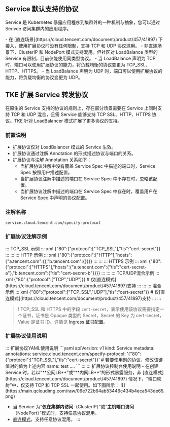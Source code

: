 ##  Service 默认支持的协议

 Service 是 Kubernetes 暴露应用程序到集群外的一种机制与抽象，您可以通过 Serivce 访问集群内的应用程序。


<dx-alert infotype="notice" title="">
- 在 [直连场景](https://cloud.tencent.com/document/product/457/41897) 下接入，使用扩展协议时没有任何限制，支持 TCP 和 UDP 协议混用。
- 非直连场景下，ClusterIP 和 NodePort 模式支持混用。但社区对 LoadBalance 类型的 Service 有限制，目前仅能使用同类型协议。
- 当 LoadBalance 声明为 TCP 时，端口可以使用扩展协议的能力，将负载均衡的协议变更为 TCP_SSL、HTTP、HTTPS。
- 当 LoadBalance 声明为 UDP 时，端口可以使用扩展协议的能力，将负载均衡的协议变更为 UDP。
</dx-alert>



## TKE 扩展 Service 转发协议

在原生的 Service 支持的协议的规则上，存在部分场景需要在 Service 上同时支持 TCP 和 UDP 混合，且需 Service 能够支持 TCP SSL、HTTP、HTTPS 协议。TKE 针对 LoadBalancer 模式扩展了更多协议的支持。



### 前置说明

- 扩展协议仅对 LoadBalancer 模式的 Service 生效。
- 扩展协议通过注解 Annotation 的形式描述协议与端口的关系。
- 扩展协议与注解 Annotation 关系如下：
   - 当扩展协议注解中没有覆盖 Service Spec 中描述的端口时，Service Spec 按照用户描述配置。
   - 当扩展协议注解中描述的端口在 Service Spec 中不存在时，忽略该配置。
   - 当扩展协议注解中描述的端口在 Service Spec 中存在时，覆盖用户在 Service Spec 中声明的协议配置。



### 注解名称
`service.cloud.tencent.com/specify-protocol`

### 扩展协议注解示例


<dx-tabs>
::: TCP_SSL 示例
<dx-codeblock>
::: xml 
{"80":{"protocol":["TCP_SSL"],"tls":"cert-secret"}}
:::
</dx-codeblock>
:::
::: HTTP 示例
<dx-codeblock>
::: xml 
{"80":{"protocol":["HTTP"],"hosts":{"a.tencent.com":{},"b.tencent.com":{}}}}
:::
</dx-codeblock>
:::
::: HTTPS 示例
<dx-codeblock>
::: xml 
 {"80":{"protocol":["HTTPS"],"hosts":{"a.tencent.com":{"tls":"cert-secret-a"},"b.tencent.com":{"tls":"cert-secret-b"}}}}
:::
</dx-codeblock>
:::
::: TCP/UDP混合示例
<dx-codeblock>
::: xml 
{"80":{"protocol":["TCP","UDP"]}} # 仅[直连模式](https://cloud.tencent.com/document/product/457/41897)支持
:::
</dx-codeblock>
:::
::: 混合示例
<dx-codeblock>
::: xml 
 {"80":{"protocol":["TCP_SSL","UDP"],"tls":"cert-secret"}} # 仅[直连模式](https://cloud.tencent.com/document/product/457/41897)支持
:::
</dx-codeblock>
:::
</dx-tabs>

>! TCP_SSL 和 HTTPS 中的字段 `cert-secret`，表示使用该协议需要指定一个证书，证书是 Opaque 类型的 Secret，Secret 的 Key 为 cert-secret，Value 是证书 ID。详情见 [Ingress 证书配置](https://cloud.tencent.com/document/product/457/45738)。


### 扩展协议使用说明
<dx-tabs>
::: 扩展协议YAML使用说明
```yaml
apiVersion: v1
kind: Service
metadata:
    annotations:  
      service.cloud.tencent.com/specify-protocol: '{"80":{"protocol":["TCP_SSL"],"tls":"cert-secret"}}' # 若要使用别的协议，修改该键值对的值为上述内容
    name: test
   ....
```
:::
::: 扩展协议控制台使用说明
- 在创建 Service 时，若以“**公网LB**”或“**内网LB**”的形式暴露服务，非 [直连模式](https://cloud.tencent.com/document/product/457/41897) 情况下，“端口映射”中，仅支持 TCP 和 TCP SSL 一起使用。如下图所示：
![](https://main.qcloudimg.com/raw/06e722b64ab53446c434b4eca543de65.png)

- 当 Service 为“**仅在集群内访问**（ClusterIP）”或“**主机端口访问**（NodePort）”模式时，支持任意协议混用。
- [直连模式](https://cloud.tencent.com/document/product/457/41897)，支持任意协议混用。
:::
</dx-tabs>



